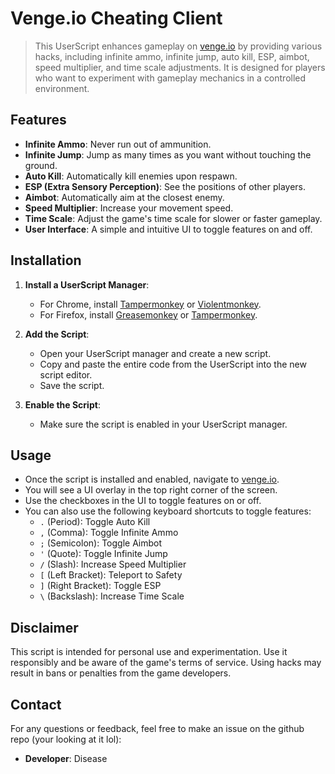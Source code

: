 # Venge.io Cheating Client

> This UserScript enhances gameplay on [venge.io](https://venge.io/) by providing various hacks, including infinite ammo, infinite jump, auto kill, ESP, aimbot, speed multiplier, and time scale adjustments. It is designed for players who want to experiment with gameplay mechanics in a controlled environment.

## Features

- **Infinite Ammo**: Never run out of ammunition.
- **Infinite Jump**: Jump as many times as you want without touching the ground.
- **Auto Kill**: Automatically kill enemies upon respawn.
- **ESP (Extra Sensory Perception)**: See the positions of other players.
- **Aimbot**: Automatically aim at the closest enemy.
- **Speed Multiplier**: Increase your movement speed.
- **Time Scale**: Adjust the game's time scale for slower or faster gameplay.
- **User  Interface**: A simple and intuitive UI to toggle features on and off.

## Installation

1. **Install a UserScript Manager**:
   - For Chrome, install [Tampermonkey](https://www.tampermonkey.net/) or [Violentmonkey](https://violentmonkey.github.io/).
   - For Firefox, install [Greasemonkey](https://addons.mozilla.org/en-US/firefox/addon/greasemonkey/) or [Tampermonkey](https://www.tampermonkey.net/).

2. **Add the Script**:
   - Open your UserScript manager and create a new script.
   - Copy and paste the entire code from the UserScript into the new script editor.
   - Save the script.

3. **Enable the Script**:
   - Make sure the script is enabled in your UserScript manager.

## Usage

- Once the script is installed and enabled, navigate to [venge.io](https://venge.io/).
- You will see a UI overlay in the top right corner of the screen.
- Use the checkboxes in the UI to toggle features on or off.
- You can also use the following keyboard shortcuts to toggle features:
  - `.` (Period): Toggle Auto Kill
  - `,` (Comma): Toggle Infinite Ammo
  - `;` (Semicolon): Toggle Aimbot
  - `'` (Quote): Toggle Infinite Jump
  - `/` (Slash): Increase Speed Multiplier
  - `[` (Left Bracket): Teleport to Safety
  - `]` (Right Bracket): Toggle ESP
  - `\` (Backslash): Increase Time Scale

## Disclaimer

This script is intended for personal use and experimentation. Use it responsibly and be aware of the game's terms of service. Using hacks may result in bans or penalties from the game developers.

## Contact

For any questions or feedback, feel free to make an issue on the github repo (your looking at it lol):

- **Developer**: Disease

